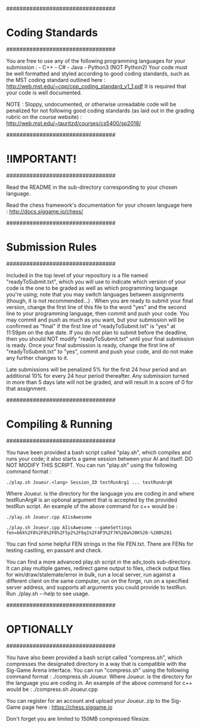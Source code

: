 #################################
#	Coding Standards	#
#################################

You are free to use any of the following programming languages for your submission : 
	- C++
	- C#
	- Java
	- Python3 (NOT Python2)
Your code must be well formatted and styled according to good coding standards, such as the MST coding standard outlined here : 
http://web.mst.edu/~cpp/cpp_coding_standard_v1_1.pdf
It is required that your code is well documented.

NOTE : Sloppy, undocumented, or otherwise unreadable code will be penalized for not following good coding standards (as laid out in the grading rubric on the course website) : 
http://web.mst.edu/~tauritzd/courses/cs5400/sp2018/ 

#################################
#          !IMPORTANT!          #
#################################

Read the README in the sub-directory corresponding to your chosen language.  

Read the chess framework's documentation for your chosen language here : http://docs.siggame.io/chess/ 

#################################
#	Submission Rules	#
#################################

Included in the top level of your repository is a file named "readyToSubmit.txt", which you will use to indicate which version of your code is the one to be graded as well as which programming language you're using; note that you may switch languages between assignments (though, it is not recommended...) . When you are ready to submit your final version, change the first line of this file to the word "yes" and the second line to your programming language, then commit and push your code. You may commit and push as much as you want, but your submission will be confirmed as "final" if the first line of "readyToSubmit.txt" is "yes" at 11:59pm on the due date. If you do not plan to submit before the deadline, then you should NOT modify "readyToSubmit.txt" until your final submission is ready. Once your final submission is ready, change the first line of "readyToSubmit.txt" to "yes", commit and push your code, and do not make any further changes to it. 

Late submissions will be penalized 5% for the first 24 hour period and an additional 10% for every 24 hour period thereafter. Any submission turned in more than 5 days late will not be graded, and will result in a score of 0 for that assignment. 

#################################
#       Compiling & Running	#
#################################

You have been provided a bash script called "play.sh", which compiles and runs your code; it also starts a game session between your AI and itself. DO NOT MODIFY THIS SCRIPT.
You can run "play.sh" using the following command format :

	./play.sh Joueur.<lang> Session_ID testRunArg1 ... testRunArgN

Where Joueur.<lang> is the directory for the language you are coding in and where testRunArg# is an optional argument that is accepted by the provided testRun script. An example of the above command for c++ would be :

	./play.sh Joueur.cpp AIisAwesome

	./play.sh Joueur.cpp AIisAwesome --gameSettings fen=b6k%2F8%2F8%2F8%2F5p2%2F6q1%2F4P3%2F7K%20w%20K%20-%200%201

You can find some helpful FEN strings in the file FEN.txt. There are FENs for testing castling, en passant and check.

You can find a more advanced play.sh script in the adv_tools sub-directory. It can play multiple games, redirect game output to files, check output files for win/draw/stalemate/error in bulk, run a local server, run against a different client on the same computer, run on the forge, run on a specified server address, and supports all arguments you could provide to testRun. Run ./play.sh --help to see usage.

#################################
#      	    OPTIONALLY		#
#################################

You have also been provided a bash script called "compress.sh", which compresses the designated directory in a way that is compatible with the Sig-Game Arena interface.
You can run "compress.sh" using the following command format :
	./compress.sh Joueur.<lang>
Where Joueur.<lang> is the directory for the language you are coding in. An example of the above command for c++ would be :
        ./compress.sh Joueur.cpp

You can register for an account and upload your Joueur.<lang>.zip to the Sig-Game page here : https://chess.siggame.io

Don't forget you are limited to 150MB compressed filesize.

